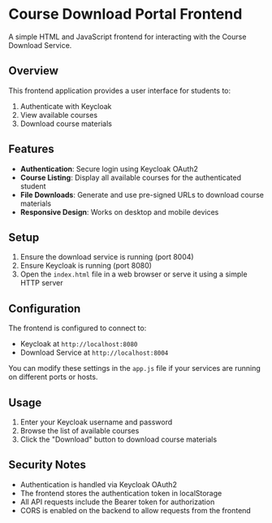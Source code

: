 # Course Download Portal Frontend

A simple HTML and JavaScript frontend for interacting with the Course Download Service.

## Overview

This frontend application provides a user interface for students to:

1. Authenticate with Keycloak
2. View available courses
3. Download course materials

## Features

- **Authentication**: Secure login using Keycloak OAuth2
- **Course Listing**: Display all available courses for the authenticated student
- **File Downloads**: Generate and use pre-signed URLs to download course materials
- **Responsive Design**: Works on desktop and mobile devices

## Setup

1. Ensure the download service is running (port 8004)
2. Ensure Keycloak is running (port 8080)
3. Open the `index.html` file in a web browser or serve it using a simple HTTP server

## Configuration

The frontend is configured to connect to:

- Keycloak at `http://localhost:8080`
- Download Service at `http://localhost:8004`

You can modify these settings in the `app.js` file if your services are running on different ports or hosts.

## Usage

1. Enter your Keycloak username and password
2. Browse the list of available courses
3. Click the "Download" button to download course materials

## Security Notes

- Authentication is handled via Keycloak OAuth2
- The frontend stores the authentication token in localStorage
- All API requests include the Bearer token for authorization
- CORS is enabled on the backend to allow requests from the frontend